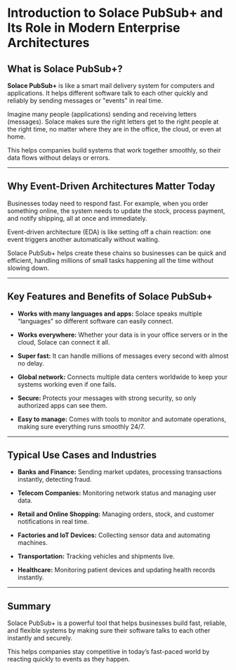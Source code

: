 # Introduction to Solace PubSub+ and Its Role in Modern Enterprise Architectures

## What is Solace PubSub+?

**Solace PubSub+** is like a smart mail delivery system for computers and applications. It helps different software talk to each other quickly and reliably by sending messages or "events" in real time.

Imagine many people (applications) sending and receiving letters (messages). Solace makes sure the right letters get to the right people at the right time, no matter where they are in the office, the cloud, or even at home.

This helps companies build systems that work together smoothly, so their data flows without delays or errors.

---
## Why Event-Driven Architectures Matter Today

Businesses today need to respond fast. For example, when you order something online, the system needs to update the stock, process payment, and notify shipping, all at once and immediately.

Event-driven architecture (EDA) is like setting off a chain reaction: one event triggers another automatically without waiting.

Solace PubSub+ helps create these chains so businesses can be quick and efficient, handling millions of small tasks happening all the time without slowing down.

---

## Key Features and Benefits of Solace PubSub+

- **Works with many languages and apps:** Solace speaks multiple “languages” so different software can easily connect.

- **Works everywhere:** Whether your data is in your office servers or in the cloud, Solace can connect it all.

- **Super fast:** It can handle millions of messages every second with almost no delay.

- **Global network:** Connects multiple data centers worldwide to keep your systems working even if one fails.

- **Secure:** Protects your messages with strong security, so only authorized apps can see them.

- **Easy to manage:** Comes with tools to monitor and automate operations, making sure everything runs smoothly 24/7.

---

## Typical Use Cases and Industries

- **Banks and Finance:** Sending market updates, processing transactions instantly, detecting fraud.

- **Telecom Companies:** Monitoring network status and managing user data.

- **Retail and Online Shopping:** Managing orders, stock, and customer notifications in real time.

- **Factories and IoT Devices:** Collecting sensor data and automating machines.

- **Transportation:** Tracking vehicles and shipments live.

- **Healthcare:** Monitoring patient devices and updating health records instantly.

---

## Summary

Solace PubSub+ is a powerful tool that helps businesses build fast, reliable, and flexible systems by making sure their software talks to each other instantly and securely.

This helps companies stay competitive in today’s fast-paced world by reacting quickly to events as they happen.
